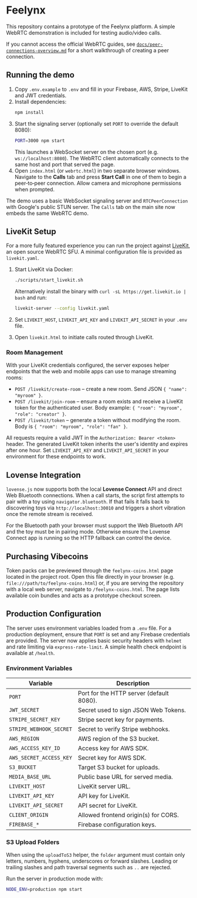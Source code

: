 # Feelynx

This repository contains a prototype of the Feelynx platform. A simple WebRTC demonstration is included for testing audio/video calls.

If you cannot access the official WebRTC guides, see [`docs/peer-connections-overview.md`](docs/peer-connections-overview.md) for a short walkthrough of creating a peer connection.

## Running the demo
1. Copy `.env.example` to `.env` and fill in your Firebase, AWS, Stripe, LiveKit and JWT credentials.
2. Install dependencies:
   ```bash
   npm install
   ```
3. Start the signaling server (optionally set `PORT` to override the default 8080):
   ```bash
   PORT=3000 npm start
   ```
   This launches a WebSocket server on the chosen port (e.g. `ws://localhost:8080`).
   The WebRTC client automatically connects to the same host and port that served the page.
4. Open `index.html` (or `webrtc.html`) in two separate browser windows. Navigate to the **Calls** tab and press **Start Call** in one of them to begin a peer‑to‑peer connection. Allow camera and microphone permissions when prompted.

The demo uses a basic WebSocket signaling server and `RTCPeerConnection` with Google's public STUN server. The `Calls` tab on the main site now embeds the same WebRTC demo.

## LiveKit Setup

For a more fully featured experience you can run the project against [LiveKit](https://github.com/livekit/livekit), an open source WebRTC SFU. A minimal configuration file is provided as `livekit.yaml`.

1. Start LiveKit via Docker:

   ```bash
   ./scripts/start_livekit.sh
   ```

   Alternatively install the binary with `curl -sL https://get.livekit.io | bash` and run:

   ```bash
   livekit-server --config livekit.yaml
   ```

2. Set `LIVEKIT_HOST`, `LIVEKIT_API_KEY` and `LIVEKIT_API_SECRET` in your `.env` file.
3. Open `livekit.html` to initiate calls routed through LiveKit.

### Room Management

With your LiveKit credentials configured, the server exposes helper endpoints
that the web and mobile apps can use to manage streaming rooms:

- `POST /livekit/create-room` – create a new room. Send JSON
  `{ "name": "myroom" }`.
- `POST /livekit/join-room` – ensure a room exists and receive a LiveKit token
  for the authenticated user. Body example:
  `{ "room": "myroom", "role": "creator" }`.
- `POST /livekit/token` – generate a token without modifying the room. Body is
  `{ "room": "myroom", "role": "fan" }`.

All requests require a valid JWT in the `Authorization: Bearer <token>` header.
The generated LiveKit token inherits the user's identity and expires after one
hour. Set `LIVEKIT_API_KEY` and `LIVEKIT_API_SECRET` in your environment for
these endpoints to work.

## Lovense Integration

`lovense.js` now supports both the local **Lovense Connect** API and direct Web Bluetooth connections. When a call starts, the script first attempts to pair with a toy using `navigator.bluetooth`. If that fails it falls back to discovering toys via `http://localhost:30010` and triggers a short vibration once the remote stream is received.

For the Bluetooth path your browser must support the Web Bluetooth API and the toy must be in pairing mode. Otherwise ensure the Lovense Connect app is running so the HTTP fallback can control the device.

## Purchasing Vibecoins

Token packs can be previewed through the `feelynx-coins.html` page located in
the project root. Open this file directly in your browser (e.g.
`file:///path/to/feelynx-coins.html`) or, if you are serving the repository with
a local web server, navigate to `/feelynx-coins.html`. The page lists available
coin bundles and acts as a prototype checkout screen.


## Production Configuration

The server uses environment variables loaded from a `.env` file. For a
production deployment, ensure that `PORT` is set and any Firebase credentials
are provided. The server now applies basic security headers with `helmet` and
rate limiting via `express-rate-limit`. A simple health check endpoint is
available at `/health`.

### Environment Variables

| Variable | Description |
| --- | --- |
| `PORT` | Port for the HTTP server (default 8080). |
| `JWT_SECRET` | Secret used to sign JSON Web Tokens. |
| `STRIPE_SECRET_KEY` | Stripe secret key for payments. |
| `STRIPE_WEBHOOK_SECRET` | Secret to verify Stripe webhooks. |
| `AWS_REGION` | AWS region of the S3 bucket. |
| `AWS_ACCESS_KEY_ID` | Access key for AWS SDK. |
| `AWS_SECRET_ACCESS_KEY` | Secret key for AWS SDK. |
| `S3_BUCKET` | Target S3 bucket for uploads. |
| `MEDIA_BASE_URL` | Public base URL for served media. |
| `LIVEKIT_HOST` | LiveKit server URL. |
| `LIVEKIT_API_KEY` | API key for LiveKit. |
| `LIVEKIT_API_SECRET` | API secret for LiveKit. |
| `CLIENT_ORIGIN` | Allowed frontend origin(s) for CORS. |
| `FIREBASE_*` | Firebase configuration keys. |

### S3 Upload Folders

When using the `uploadToS3` helper, the `folder` argument must contain only
letters, numbers, hyphens, underscores or forward slashes. Leading or trailing
slashes and path traversal segments such as `..` are rejected.

Run the server in production mode with:

```bash
NODE_ENV=production npm start
```



